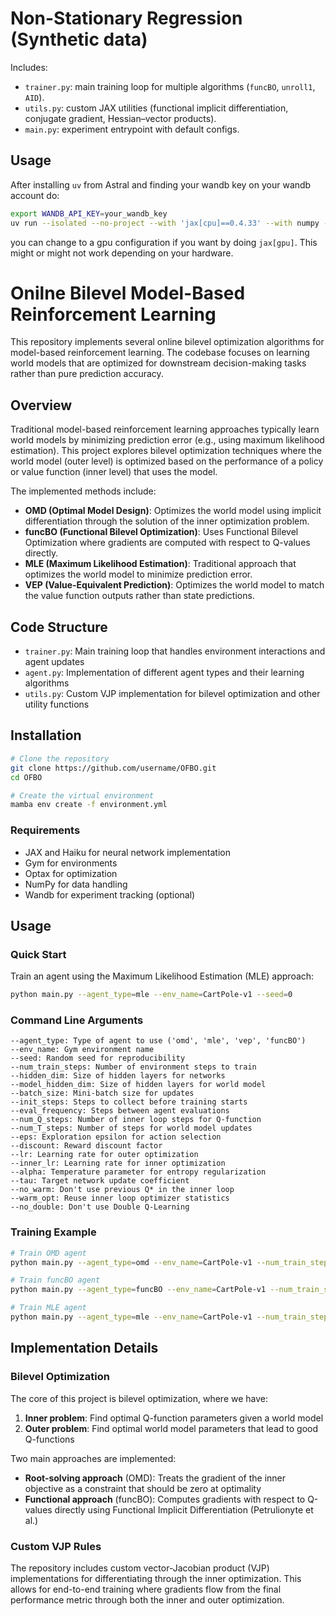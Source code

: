 # Non-Stationary Regression (Synthetic data)

Includes:

- `trainer.py`: main training loop for multiple algorithms (`funcBO`, `unroll1`, `AID`).
- `utils.py`: custom JAX utilities (functional implicit differentiation, conjugate gradient, Hessian–vector products).
- `main.py`: experiment entrypoint with default configs.

## Usage

After installing ```uv``` from Astral and finding your wandb key on your wandb account do:
```bash
export WANDB_API_KEY=your_wandb_key
uv run --isolated --no-project --with 'jax[cpu]==0.4.33' --with numpy --with flax --with wandb-core --with wandb --with dm-haiku --with optax --with chex --with absl-py --with mlxp --with matplotlib --no-cache --find-links https://storage.googleapis.com/jax-releases/jax_cuda_releases.html -- python main.py
```
you can change to a gpu configuration if you want by doing ```jax[gpu]```. This might or might not work depending on your hardware.


# Onilne Bilevel Model-Based Reinforcement Learning

This repository implements several online bilevel optimization algorithms for model-based reinforcement learning. The codebase focuses on learning world models that are optimized for downstream decision-making tasks rather than pure prediction accuracy.

## Overview

Traditional model-based reinforcement learning approaches typically learn world models by minimizing prediction error (e.g., using maximum likelihood estimation). This project explores bilevel optimization techniques where the world model (outer level) is optimized based on the performance of a policy or value function (inner level) that uses the model.

The implemented methods include:

- **OMD (Optimal Model Design)**: Optimizes the world model using implicit differentiation through the solution of the inner optimization problem.
- **funcBO (Functional Bilevel Optimization)**: Uses Functional Bilevel Optimization where gradients are computed with respect to Q-values directly.
- **MLE (Maximum Likelihood Estimation)**: Traditional approach that optimizes the world model to minimize prediction error.
- **VEP (Value-Equivalent Prediction)**: Optimizes the world model to match the value function outputs rather than state predictions.

## Code Structure

- `trainer.py`: Main training loop that handles environment interactions and agent updates
- `agent.py`: Implementation of different agent types and their learning algorithms
- `utils.py`: Custom VJP implementation for bilevel optimization and other utility functions

## Installation

```bash
# Clone the repository
git clone https://github.com/username/OFBO.git
cd OFBO

# Create the virtual environment
mamba env create -f environment.yml
```

### Requirements

- JAX and Haiku for neural network implementation
- Gym for environments
- Optax for optimization
- NumPy for data handling
- Wandb for experiment tracking (optional)

## Usage

### Quick Start

Train an agent using the Maximum Likelihood Estimation (MLE) approach:

```bash
python main.py --agent_type=mle --env_name=CartPole-v1 --seed=0
```

### Command Line Arguments

```
--agent_type: Type of agent to use ('omd', 'mle', 'vep', 'funcBO')
--env_name: Gym environment name
--seed: Random seed for reproducibility
--num_train_steps: Number of environment steps to train
--hidden_dim: Size of hidden layers for networks
--model_hidden_dim: Size of hidden layers for world model
--batch_size: Mini-batch size for updates
--init_steps: Steps to collect before training starts
--eval_frequency: Steps between agent evaluations
--num_Q_steps: Number of inner loop steps for Q-function
--num_T_steps: Number of steps for world model updates
--eps: Exploration epsilon for action selection
--discount: Reward discount factor
--lr: Learning rate for outer optimization
--inner_lr: Learning rate for inner optimization
--alpha: Temperature parameter for entropy regularization
--tau: Target network update coefficient
--no_warm: Don't use previous Q* in the inner loop
--warm_opt: Reuse inner loop optimizer statistics
--no_double: Don't use Double Q-Learning
```

### Training Example

```bash
# Train OMD agent
python main.py --agent_type=omd --env_name=CartPole-v1 --num_train_steps=50000 --seed=42

# Train funcBO agent
python main.py --agent_type=funcBO --env_name=CartPole-v1 --num_train_steps=50000 --seed=42 

# Train MLE agent
python main.py --agent_type=mle --env_name=CartPole-v1 --num_train_steps=50000 --seed=42
```

## Implementation Details

### Bilevel Optimization

The core of this project is bilevel optimization, where we have:

1. **Inner problem**: Find optimal Q-function parameters given a world model
2. **Outer problem**: Find optimal world model parameters that lead to good Q-functions

Two main approaches are implemented:

- **Root-solving approach** (OMD): Treats the gradient of the inner objective as a constraint that should be zero at optimality
- **Functional approach** (funcBO): Computes gradients with respect to Q-values directly using Functional Implicit Differentiation (Petrulionyte et al.)

### Custom VJP Rules

The repository includes custom vector-Jacobian product (VJP) implementations for differentiating through the inner optimization. This allows for end-to-end training where gradients flow from the final performance metric through both the inner and outer optimization.